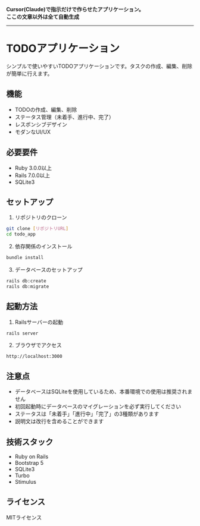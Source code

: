 **Cursor(Claude)で指示だけで作らせたアプリケーション。**  
**ここの文章以外は全て自動生成**

---

# TODOアプリケーション

シンプルで使いやすいTODOアプリケーションです。タスクの作成、編集、削除が簡単に行えます。

## 機能

- TODOの作成、編集、削除
- ステータス管理（未着手、進行中、完了）
- レスポンシブデザイン
- モダンなUI/UX

## 必要要件

- Ruby 3.0.0以上
- Rails 7.0.0以上
- SQLite3

## セットアップ

1. リポジトリのクローン
```bash
git clone [リポジトリURL]
cd todo_app
```

2. 依存関係のインストール
```bash
bundle install
```

3. データベースのセットアップ
```bash
rails db:create
rails db:migrate
```

## 起動方法

1. Railsサーバーの起動
```bash
rails server
```

2. ブラウザでアクセス
```
http://localhost:3000
```

## 注意点

- データベースはSQLiteを使用しているため、本番環境での使用は推奨されません
- 初回起動時にデータベースのマイグレーションを必ず実行してください
- ステータスは「未着手」「進行中」「完了」の3種類があります
- 説明文は改行を含めることができます

## 技術スタック

- Ruby on Rails
- Bootstrap 5
- SQLite3
- Turbo
- Stimulus

## ライセンス

MITライセンス
